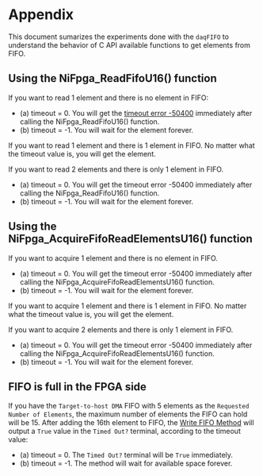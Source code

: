 # Appendix

This document sumarizes the experiments done with the `daqFIFO` to understand the behavior of C API available functions to get elements from FIFO.

## Using the NiFpga_ReadFifoU16() function

If you want to read 1 element and there is no element in FIFO:
* (a) timeout = 0.
You will get the [timeout error -50400](https://www.ni.com/docs/en-US/bundle/fpga-interface-c-api-ref/page/capi/errors.html) immediately after calling the NiFpga_ReadFifoU16() function.
* (b) timeout = -1.
You will wait for the element forever.

If you want to read 1 element and there is 1 element in FIFO.
No matter what the timeout value is, you will get the element.

If you want to read 2 elements and there is only 1 element in FIFO.
* (a) timeout = 0.
You will get the timeout error -50400 immediately after calling the NiFpga_ReadFifoU16() function.
* (b) timeout = -1.
You will wait for the element forever.

## Using the NiFpga_AcquireFifoReadElementsU16() function

If you want to acquire 1 element and there is no element in FIFO.
* (a) timeout = 0.
You will get the timeout error -50400 immediately after calling the NiFpga_AcquireFifoReadElementsU16() function.
* (b) timeout = -1.
You will wait for the element forever.

If you want to acquire 1 element and there is 1 element in FIFO.
No matter what the timeout value is, you will get the element.

If you want to acquire 2 elements and there is only 1 element in FIFO.
* (a) timeout = 0.
You will get the timeout error -50400 immediately after calling the NiFpga_AcquireFifoReadElementsU16() function.
* (b) timeout = -1.
You will wait for the element forever.

## FIFO is full in the FPGA side

If you have the `Target-to-host DMA` FIFO with 5 elements as the `Requested Number of Elements`, the maximum number of elements the FIFO can hold will be 15.
After adding the 16th element to FIFO, the [Write FIFO Method](https://www.ni.com/docs/en-US/bundle/labview-fpga-module/page/lvfpga/fifo_write.html) will output a `True` value in the `Timed Out?` terminal, according to the timeout value:
* (a) timeout = 0.
The `Timed Out?` terminal will be `True` immediately.
* (b) timeout = -1.
The method will wait for available space forever.
